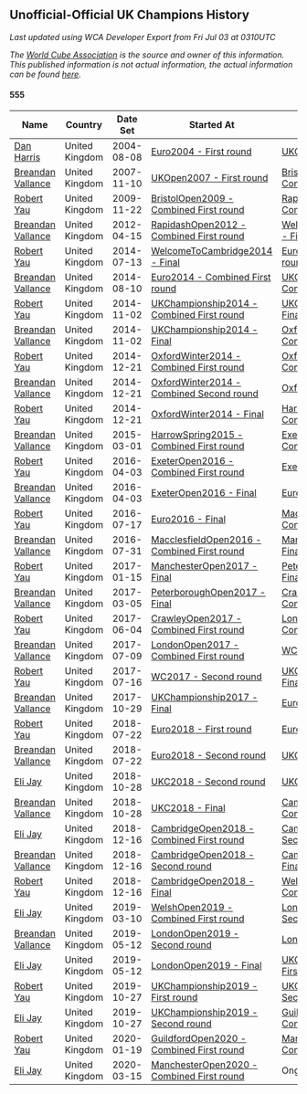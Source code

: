 ## Unofficial-Official UK Champions History

*Last updated using WCA Developer Export from Fri Jul 03 at 0310UTC*

*The [World Cube Association](https://www.worldcubeassociation.org) is the source and owner of this information. This published information is not actual information, the actual information can be found [here](https://www.worldcubeassociation.org/results).*

#### 555

|Name|Country|Date Set|Started At|Ended At|Days Held|  
|--|--|--|--|--|--|  
|[Dan Harris](https://www.worldcubeassociation.org/persons/2003HARR01)|United Kingdom|2004-08-08|[Euro2004 - First round](https://www.worldcubeassociation.org/competitions/Euro2004/results/all#e555_1)|[UKOpen2007 - First round](https://www.worldcubeassociation.org/competitions/UKOpen2007/results/all#e555_1)|1189|  
|[Breandan Vallance](https://www.worldcubeassociation.org/persons/2007VALL01)|United Kingdom|2007-11-10|[UKOpen2007 - First round](https://www.worldcubeassociation.org/competitions/UKOpen2007/results/all#e555_1)|[BristolOpen2009 - Combined First round](https://www.worldcubeassociation.org/competitions/BristolOpen2009/results/all#e555_d)|743|  
|[Robert Yau](https://www.worldcubeassociation.org/persons/2009YAUR01)|United Kingdom|2009-11-22|[BristolOpen2009 - Combined First round](https://www.worldcubeassociation.org/competitions/BristolOpen2009/results/all#e555_d)|[RapidashOpen2012 - Combined First round](https://www.worldcubeassociation.org/competitions/RapidashOpen2012/results/all#e555_d)|875|  
|[Breandan Vallance](https://www.worldcubeassociation.org/persons/2007VALL01)|United Kingdom|2012-04-15|[RapidashOpen2012 - Combined First round](https://www.worldcubeassociation.org/competitions/RapidashOpen2012/results/all#e555_d)|[WelcomeToCambridge2014 - Final](https://www.worldcubeassociation.org/competitions/WelcomeToCambridge2014/results/all#e555_f)|819|  
|[Robert Yau](https://www.worldcubeassociation.org/persons/2009YAUR01)|United Kingdom|2014-07-13|[WelcomeToCambridge2014 - Final](https://www.worldcubeassociation.org/competitions/WelcomeToCambridge2014/results/all#e555_f)|[Euro2014 - Combined First round](https://www.worldcubeassociation.org/competitions/Euro2014/results/all#e555_d)|28|  
|[Breandan Vallance](https://www.worldcubeassociation.org/persons/2007VALL01)|United Kingdom|2014-08-10|[Euro2014 - Combined First round](https://www.worldcubeassociation.org/competitions/Euro2014/results/all#e555_d)|[UKChampionship2014 - Combined First round](https://www.worldcubeassociation.org/competitions/UKChampionship2014/results/all#e555_d)|84|  
|[Robert Yau](https://www.worldcubeassociation.org/persons/2009YAUR01)|United Kingdom|2014-11-02|[UKChampionship2014 - Combined First round](https://www.worldcubeassociation.org/competitions/UKChampionship2014/results/all#e555_d)|[UKChampionship2014 - Final](https://www.worldcubeassociation.org/competitions/UKChampionship2014/results/all#e555_f)|0|  
|[Breandan Vallance](https://www.worldcubeassociation.org/persons/2007VALL01)|United Kingdom|2014-11-02|[UKChampionship2014 - Final](https://www.worldcubeassociation.org/competitions/UKChampionship2014/results/all#e555_f)|[OxfordWinter2014 - Combined First round](https://www.worldcubeassociation.org/competitions/OxfordWinter2014/results/all#e555_d)|49|  
|[Robert Yau](https://www.worldcubeassociation.org/persons/2009YAUR01)|United Kingdom|2014-12-21|[OxfordWinter2014 - Combined First round](https://www.worldcubeassociation.org/competitions/OxfordWinter2014/results/all#e555_d)|[OxfordWinter2014 - Combined Second round](https://www.worldcubeassociation.org/competitions/OxfordWinter2014/results/all#e555_e)|0|  
|[Breandan Vallance](https://www.worldcubeassociation.org/persons/2007VALL01)|United Kingdom|2014-12-21|[OxfordWinter2014 - Combined Second round](https://www.worldcubeassociation.org/competitions/OxfordWinter2014/results/all#e555_e)|[OxfordWinter2014 - Final](https://www.worldcubeassociation.org/competitions/OxfordWinter2014/results/all#e555_f)|0|  
|[Robert Yau](https://www.worldcubeassociation.org/persons/2009YAUR01)|United Kingdom|2014-12-21|[OxfordWinter2014 - Final](https://www.worldcubeassociation.org/competitions/OxfordWinter2014/results/all#e555_f)|[HarrowSpring2015 - Combined First round](https://www.worldcubeassociation.org/competitions/HarrowSpring2015/results/all#e555_d)|70|  
|[Breandan Vallance](https://www.worldcubeassociation.org/persons/2007VALL01)|United Kingdom|2015-03-01|[HarrowSpring2015 - Combined First round](https://www.worldcubeassociation.org/competitions/HarrowSpring2015/results/all#e555_d)|[ExeterOpen2016 - Combined First round](https://www.worldcubeassociation.org/competitions/ExeterOpen2016/results/all#e555_d)|399|  
|[Robert Yau](https://www.worldcubeassociation.org/persons/2009YAUR01)|United Kingdom|2016-04-03|[ExeterOpen2016 - Combined First round](https://www.worldcubeassociation.org/competitions/ExeterOpen2016/results/all#e555_d)|[ExeterOpen2016 - Final](https://www.worldcubeassociation.org/competitions/ExeterOpen2016/results/all#e555_f)|0|  
|[Breandan Vallance](https://www.worldcubeassociation.org/persons/2007VALL01)|United Kingdom|2016-04-03|[ExeterOpen2016 - Final](https://www.worldcubeassociation.org/competitions/ExeterOpen2016/results/all#e555_f)|[Euro2016 - Final](https://www.worldcubeassociation.org/competitions/Euro2016/results/all#e555_f)|105|  
|[Robert Yau](https://www.worldcubeassociation.org/persons/2009YAUR01)|United Kingdom|2016-07-17|[Euro2016 - Final](https://www.worldcubeassociation.org/competitions/Euro2016/results/all#e555_f)|[MacclesfieldOpen2016 - Combined First round](https://www.worldcubeassociation.org/competitions/MacclesfieldOpen2016/results/all#e555_d)|14|  
|[Breandan Vallance](https://www.worldcubeassociation.org/persons/2007VALL01)|United Kingdom|2016-07-31|[MacclesfieldOpen2016 - Combined First round](https://www.worldcubeassociation.org/competitions/MacclesfieldOpen2016/results/all#e555_d)|[ManchesterOpen2017 - Final](https://www.worldcubeassociation.org/competitions/ManchesterOpen2017/results/all#e555_f)|168|  
|[Robert Yau](https://www.worldcubeassociation.org/persons/2009YAUR01)|United Kingdom|2017-01-15|[ManchesterOpen2017 - Final](https://www.worldcubeassociation.org/competitions/ManchesterOpen2017/results/all#e555_f)|[PeterboroughOpen2017 - Final](https://www.worldcubeassociation.org/competitions/PeterboroughOpen2017/results/all#e555_f)|49|  
|[Breandan Vallance](https://www.worldcubeassociation.org/persons/2007VALL01)|United Kingdom|2017-03-05|[PeterboroughOpen2017 - Final](https://www.worldcubeassociation.org/competitions/PeterboroughOpen2017/results/all#e555_f)|[CrawleyOpen2017 - Combined First round](https://www.worldcubeassociation.org/competitions/CrawleyOpen2017/results/all#e555_d)|91|  
|[Robert Yau](https://www.worldcubeassociation.org/persons/2009YAUR01)|United Kingdom|2017-06-04|[CrawleyOpen2017 - Combined First round](https://www.worldcubeassociation.org/competitions/CrawleyOpen2017/results/all#e555_d)|[LondonOpen2017 - Combined First round](https://www.worldcubeassociation.org/competitions/LondonOpen2017/results/all#e555_d)|35|  
|[Breandan Vallance](https://www.worldcubeassociation.org/persons/2007VALL01)|United Kingdom|2017-07-09|[LondonOpen2017 - Combined First round](https://www.worldcubeassociation.org/competitions/LondonOpen2017/results/all#e555_d)|[WC2017 - Second round](https://www.worldcubeassociation.org/competitions/WC2017/results/all#e555_2)|7|  
|[Robert Yau](https://www.worldcubeassociation.org/persons/2009YAUR01)|United Kingdom|2017-07-16|[WC2017 - Second round](https://www.worldcubeassociation.org/competitions/WC2017/results/all#e555_2)|[UKChampionship2017 - Final](https://www.worldcubeassociation.org/competitions/UKChampionship2017/results/all#e555_f)|105|  
|[Breandan Vallance](https://www.worldcubeassociation.org/persons/2007VALL01)|United Kingdom|2017-10-29|[UKChampionship2017 - Final](https://www.worldcubeassociation.org/competitions/UKChampionship2017/results/all#e555_f)|[Euro2018 - First round](https://www.worldcubeassociation.org/competitions/Euro2018/results/all#e555_1)|266|  
|[Robert Yau](https://www.worldcubeassociation.org/persons/2009YAUR01)|United Kingdom|2018-07-22|[Euro2018 - First round](https://www.worldcubeassociation.org/competitions/Euro2018/results/all#e555_1)|[Euro2018 - Second round](https://www.worldcubeassociation.org/competitions/Euro2018/results/all#e555_2)|0|  
|[Breandan Vallance](https://www.worldcubeassociation.org/persons/2007VALL01)|United Kingdom|2018-07-22|[Euro2018 - Second round](https://www.worldcubeassociation.org/competitions/Euro2018/results/all#e555_2)|[UKC2018 - Second round](https://www.worldcubeassociation.org/competitions/UKC2018/results/all#e555_2)|98|  
|[Eli Jay](https://www.worldcubeassociation.org/persons/2014JAYE01)|United Kingdom|2018-10-28|[UKC2018 - Second round](https://www.worldcubeassociation.org/competitions/UKC2018/results/all#e555_2)|[UKC2018 - Final](https://www.worldcubeassociation.org/competitions/UKC2018/results/all#e555_f)|0|  
|[Breandan Vallance](https://www.worldcubeassociation.org/persons/2007VALL01)|United Kingdom|2018-10-28|[UKC2018 - Final](https://www.worldcubeassociation.org/competitions/UKC2018/results/all#e555_f)|[CambridgeOpen2018 - Combined First round](https://www.worldcubeassociation.org/competitions/CambridgeOpen2018/results/all#e555_d)|49|  
|[Eli Jay](https://www.worldcubeassociation.org/persons/2014JAYE01)|United Kingdom|2018-12-16|[CambridgeOpen2018 - Combined First round](https://www.worldcubeassociation.org/competitions/CambridgeOpen2018/results/all#e555_d)|[CambridgeOpen2018 - Second round](https://www.worldcubeassociation.org/competitions/CambridgeOpen2018/results/all#e555_2)|0|  
|[Breandan Vallance](https://www.worldcubeassociation.org/persons/2007VALL01)|United Kingdom|2018-12-16|[CambridgeOpen2018 - Second round](https://www.worldcubeassociation.org/competitions/CambridgeOpen2018/results/all#e555_2)|[CambridgeOpen2018 - Final](https://www.worldcubeassociation.org/competitions/CambridgeOpen2018/results/all#e555_f)|0|  
|[Robert Yau](https://www.worldcubeassociation.org/persons/2009YAUR01)|United Kingdom|2018-12-16|[CambridgeOpen2018 - Final](https://www.worldcubeassociation.org/competitions/CambridgeOpen2018/results/all#e555_f)|[WelshOpen2019 - Combined First round](https://www.worldcubeassociation.org/competitions/WelshOpen2019/results/all#e555_d)|84|  
|[Eli Jay](https://www.worldcubeassociation.org/persons/2014JAYE01)|United Kingdom|2019-03-10|[WelshOpen2019 - Combined First round](https://www.worldcubeassociation.org/competitions/WelshOpen2019/results/all#e555_d)|[LondonOpen2019 - Second round](https://www.worldcubeassociation.org/competitions/LondonOpen2019/results/all#e555_2)|63|  
|[Breandan Vallance](https://www.worldcubeassociation.org/persons/2007VALL01)|United Kingdom|2019-05-12|[LondonOpen2019 - Second round](https://www.worldcubeassociation.org/competitions/LondonOpen2019/results/all#e555_2)|[LondonOpen2019 - Final](https://www.worldcubeassociation.org/competitions/LondonOpen2019/results/all#e555_f)|0|  
|[Eli Jay](https://www.worldcubeassociation.org/persons/2014JAYE01)|United Kingdom|2019-05-12|[LondonOpen2019 - Final](https://www.worldcubeassociation.org/competitions/LondonOpen2019/results/all#e555_f)|[UKChampionship2019 - First round](https://www.worldcubeassociation.org/competitions/UKChampionship2019/results/all#e555_1)|168|  
|[Robert Yau](https://www.worldcubeassociation.org/persons/2009YAUR01)|United Kingdom|2019-10-27|[UKChampionship2019 - First round](https://www.worldcubeassociation.org/competitions/UKChampionship2019/results/all#e555_1)|[UKChampionship2019 - Second round](https://www.worldcubeassociation.org/competitions/UKChampionship2019/results/all#e555_2)|0|  
|[Eli Jay](https://www.worldcubeassociation.org/persons/2014JAYE01)|United Kingdom|2019-10-27|[UKChampionship2019 - Second round](https://www.worldcubeassociation.org/competitions/UKChampionship2019/results/all#e555_2)|[GuildfordOpen2020 - Combined First round](https://www.worldcubeassociation.org/competitions/GuildfordOpen2020/results/all#e555_d)|84|  
|[Robert Yau](https://www.worldcubeassociation.org/persons/2009YAUR01)|United Kingdom|2020-01-19|[GuildfordOpen2020 - Combined First round](https://www.worldcubeassociation.org/competitions/GuildfordOpen2020/results/all#e555_d)|[ManchesterOpen2020 - Combined First round](https://www.worldcubeassociation.org/competitions/ManchesterOpen2020/results/all#e555_d)|56|  
|[Eli Jay](https://www.worldcubeassociation.org/persons/2014JAYE01)|United Kingdom|2020-03-15|[ManchesterOpen2020 - Combined First round](https://www.worldcubeassociation.org/competitions/ManchesterOpen2020/results/all#e555_d)|Ongoing|110|  
